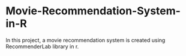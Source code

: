# Movie-Recommendation-System-in-R
In this project, a movie recommendation system is created using RecommenderLab library in r.
